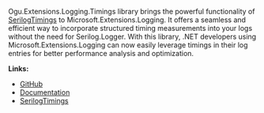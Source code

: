 Ogu.Extensions.Logging.Timings library brings the powerful functionality of [SerilogTimings](https://github.com/nblumhardt/serilog-timings/) to Microsoft.Extensions.Logging. It offers a seamless and efficient way to incorporate structured timing measurements into your logs without the need for Serilog.Logger. With this library, .NET developers using Microsoft.Extensions.Logging can now easily leverage timings in their log entries for better performance analysis and optimization. 

**Links:**
- [GitHub](https://github.com/ogulcanturan/Ogu.Extensions.Logging.Timings)
- [Documentation](https://github.com/ogulcanturan/Ogu.Extensions.Logging.Timings#readme)
- [SerilogTimings](https://github.com/nblumhardt/serilog-timings/)